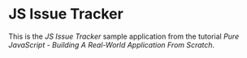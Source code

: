 # JS Issue Tracker
This is the *JS Issue Tracker* sample application from the tutorial *Pure JavaScript - Building A Real-World Application From Scratch*. 
